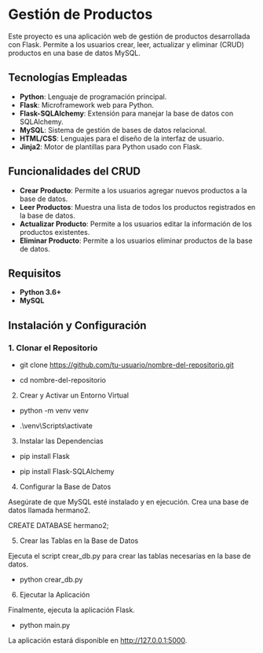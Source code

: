 # Gestión de Productos

Este proyecto es una aplicación web de gestión de productos desarrollada con Flask. Permite a los usuarios crear, leer, actualizar y eliminar (CRUD) productos en una base de datos MySQL.

## Tecnologías Empleadas

- **Python**: Lenguaje de programación principal.
- **Flask**: Microframework web para Python.
- **Flask-SQLAlchemy**: Extensión para manejar la base de datos con SQLAlchemy.
- **MySQL**: Sistema de gestión de bases de datos relacional.
- **HTML/CSS**: Lenguajes para el diseño de la interfaz de usuario.
- **Jinja2**: Motor de plantillas para Python usado con Flask.

## Funcionalidades del CRUD

- **Crear Producto**: Permite a los usuarios agregar nuevos productos a la base de datos.
- **Leer Productos**: Muestra una lista de todos los productos registrados en la base de datos.
- **Actualizar Producto**: Permite a los usuarios editar la información de los productos existentes.
- **Eliminar Producto**: Permite a los usuarios eliminar productos de la base de datos.

## Requisitos

- **Python 3.6+**
- **MySQL**

## Instalación y Configuración

### 1. Clonar el Repositorio

- git clone https://github.com/tu-usuario/nombre-del-repositorio.git

- cd nombre-del-repositorio

2. Crear y Activar un Entorno Virtual

- python -m venv venv

- .\venv\Scripts\activate

3. Instalar las Dependencias

- pip install Flask

- pip install Flask-SQLAlchemy

4. Configurar la Base de Datos

Asegúrate de que MySQL esté instalado y en ejecución. Crea una base de datos llamada hermano2.

CREATE DATABASE hermano2;

5. Crear las Tablas en la Base de Datos

Ejecuta el script crear_db.py para crear las tablas necesarias en la base de datos.

- python crear_db.py

6. Ejecutar la Aplicación

Finalmente, ejecuta la aplicación Flask.

- python main.py

La aplicación estará disponible en http://127.0.0.1:5000.
